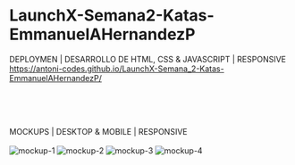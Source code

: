 # LaunchX-Semana2-Katas-EmmanuelAHernandezP


DEPLOYMEN | DESARROLLO DE HTML, CSS & JAVASCRIPT | RESPONSIVE
https://antoni-codes.github.io/LaunchX-Semana_2-Katas-EmmanuelAHernandezP/

<br>
<br>
<br>

MOCKUPS | DESKTOP & MOBILE | RESPONSIVE
<br>
<br>
![mockup-1](https://user-images.githubusercontent.com/58191236/164115826-2b386503-f409-49ed-8aa0-f15edca9833f.png)
![mockup-2](https://user-images.githubusercontent.com/58191236/164115834-6a223a23-efc0-44da-8d1a-3d74eed1004a.png)
![mockup-3](https://user-images.githubusercontent.com/58191236/164115837-0be3ae81-54a8-4bda-b789-53435ae1cfa8.png)
![mockup-4](https://user-images.githubusercontent.com/58191236/164115842-0930b134-d812-4903-ae95-3e94172ca739.png)
